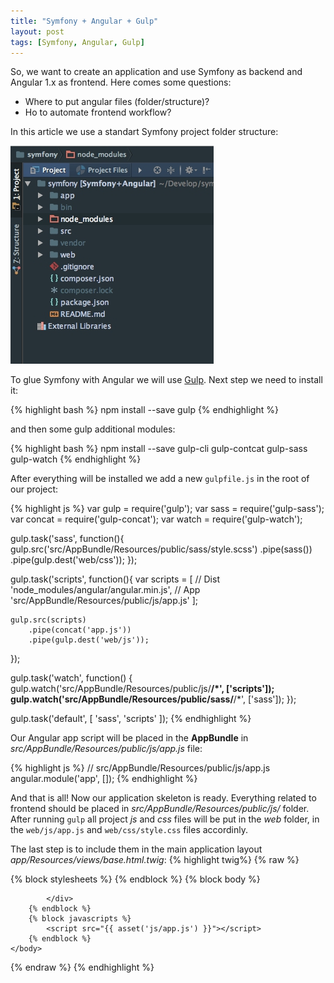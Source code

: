 ```yaml
---
title: "Symfony + Angular + Gulp"
layout: post
tags: [Symfony, Angular, Gulp]
---
```


So, we want to create an application and use Symfony as backend and Angular 1.x as frontend. Here comes some questions:
- Where to put angular files (folder/structure)?
- Ho to automate frontend workflow?

In this article we use a standart Symfony project folder structure:
<p class="text-center image">
    <img src="/assets/images/posts/symfony-angular/project-structure.jpg" alt="cgn-edit" class="">
</p>


To glue Symfony with Angular we will use [Gulp](http://gulpjs.com). Next step we need to install it:

{% highlight bash %}
npm install --save gulp
{% endhighlight %}

and then some gulp additional modules:

{% highlight bash %}
npm install --save gulp-cli gulp-contcat gulp-sass gulp-watch
{% endhighlight %}

After everything will be installed we add a new `gulpfile.js` in the root of our project:

{% highlight js %}
var gulp   = require('gulp');
var sass   = require('gulp-sass');
var concat = require('gulp-concat');
var watch  = require('gulp-watch');

gulp.task('sass', function(){
    gulp.src('src/AppBundle/Resources/public/sass/style.scss')
        .pipe(sass())
        .pipe(gulp.dest('web/css'));
});

gulp.task('scripts', function(){
    var scripts = [
        // Dist
        'node_modules/angular/angular.min.js',
        // App
        'src/AppBundle/Resources/public/js/app.js'
    ];

    gulp.src(scripts)
        .pipe(concat('app.js'))
        .pipe(gulp.dest('web/js'));
});

gulp.task('watch', function() {
    gulp.watch('src/AppBundle/Resources/public/js/**/*', ['scripts']);
    gulp.watch('src/AppBundle/Resources/public/sass/**/*', ['sass']);
});

gulp.task('default', [
    'sass',
    'scripts'
]);
{% endhighlight %}

Our Angular app script will be placed in the **AppBundle** in *src/AppBundle/Resources/public/js/app.js* file:

{% highlight js %}
// src/AppBundle/Resources/public/js/app.js
angular.module('app', []);
{% endhighlight %}

And that is all! Now our application skeleton is ready. Everything related to frontend should be placed in *src/AppBundle/Resources/public/js/* folder. After running `gulp` all project *js* and *css* files will be put in the *web* folder, in the `web/js/app.js` and `web/css/style.css` files accordinly.

The last step is to include them in the main application layout *app/Resources/views/base.html.twig*:
{% highlight twig%}
{% raw %}
<!DOCTYPE html>
<html>
    <head>
        <meta charset="UTF-8" />
        <title>{% block title %}Welcome!{% endblock %}</title>
        {% block stylesheets %}
            <link rel="stylesheet" href="{{ asset('css/style.css') }}">
        {% endblock %}
        <link rel="icon" type="image/x-icon" href="{{ asset('favicon.ico') }}" />
    </head>
    <body ng-app="dictionary">
        {% block body %}
            <div ng-view class="container">

            </div>
        {% endblock %}
        {% block javascripts %}
            <script src="{{ asset('js/app.js') }}"></script>
        {% endblock %}
    </body>
</html>
{% endraw %}
{% endhighlight %}